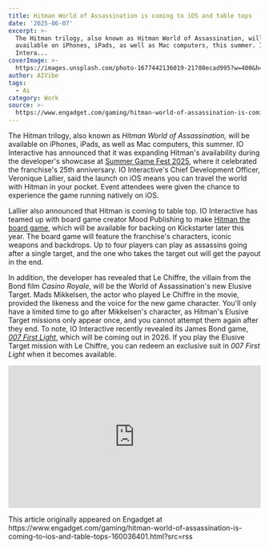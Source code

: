```yaml
---
title: Hitman World of Assassination is coming to iOS and table tops
date: '2025-06-07'
excerpt: >-
  The Hitman trilogy, also known as Hitman World of Assassination, will be
  available on iPhones, iPads, as well as Mac computers, this summer. IO
  Intera...
coverImage: >-
  https://images.unsplash.com/photo-1677442136019-21780ecad995?w=400&h=200&fit=crop&auto=format
author: AIVibe
tags:
  - Ai
category: Work
source: >-
  https://www.engadget.com/gaming/hitman-world-of-assassination-is-coming-to-ios-and-table-tops-160036401.html?src=rss
---
```

<p>The Hitman trilogy, also known as <em>Hitman World of Assassination,</em> will be available on iPhones, iPads, as well as Mac computers, this summer. IO Interactive has announced that it was expanding Hitman&#39;s availability during the developer&#39;s showcase at <a data-i13n="cpos:1;pos:1" href="https://www.engadget.com/gaming/summer-game-fest-2025-schedule-announcements-new-games-and-everything-else-to-expect-183538568.html">Summer Game Fest 2025</a>, where it celebrated the franchise&#39;s 25th anniversary. IO Interactive&#39;s Chief Development Officer, Veronique Lallier, said the launch on iOS means you can travel the world with Hitman in your pocket. Event attendees were given the chance to experience the game running natively on iOS.&nbsp;</p>
<p>Lallier also announced that Hitman is coming to table top. IO Interactive has teamed up with board game creator Mood Publishing to make <a data-i13n="cpos:2;pos:1" href="https://www.kickstarter.com/projects/moodpublishing/hitman-the-board-game">Hitman the board game</a>, which will be available for backing on Kickstarter later this year. The board game will feature the franchise&#39;s characters, iconic weapons and backdrops. Up to four players can play as assassins going after a single target, and the one who takes the target out will get the payout in the end.&nbsp;</p>
<span id="end-legacy-contents"></span><p>In addition, the developer has revealed that Le Chiffre, the villain from the Bond film <em>Casino Royale</em>, will be the World of Assassination&#39;s new Elusive Target. Mads Mikkelsen, the actor who played Le Chiffre in the movie, provided the likeness and the voice for the new game character. You&#39;ll only have a limited time to go after Mikkelsen&#39;s character, as Hitman&#39;s Elusive Target missions only appear once, and you cannot attempt them again after they end. To note, IO Interactive recently revealed its James Bond game, <a data-i13n="cpos:3;pos:1" href="https://www.engadget.com/gaming/io-interactives-james-bond-game-007-first-light-is-coming-in-2026-215517819.html"><em>007 First Light</em></a>, which will be coming out in 2026. If you play the Elusive Target mission with Le Chiffre, you can redeem an exclusive suit in <em>007 First Light</em> when it becomes available.</p>
<div id="f7ac4f14132b4b6084e68c07029712fd"><div style="left:0;width:100%;height:0;position:relative;padding-bottom:56.25%;"><iframe src="https://www.youtube.com/embed/kZTWqjFnYrE?rel=0&amp;start=2330" style="top:0;left:0;width:100%;height:100%;position:absolute;border:0;" allowfullscreen scrolling="no" data-embed-domain="www.youtube.com"></iframe></div></div>
<p></p>This article originally appeared on Engadget at https://www.engadget.com/gaming/hitman-world-of-assassination-is-coming-to-ios-and-table-tops-160036401.html?src=rss
